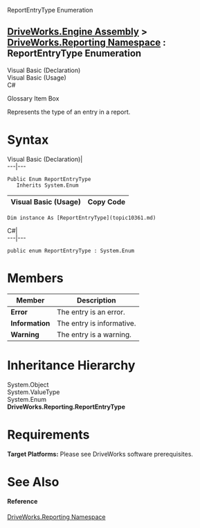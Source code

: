 ReportEntryType Enumeration   
  
[DriveWorks.Engine Assembly](topic2156.md) > [DriveWorks.Reporting Namespace](topic10334.md) : ReportEntryType Enumeration  
---  
  
Visual Basic (Declaration)    
Visual Basic (Usage)    
C# 

Glossary Item Box

Represents the type of an entry in a report. 

# Syntax

Visual Basic (Declaration)|   
---|---  
      
    
    Public Enum ReportEntryType 
       Inherits System.Enum  
  
Visual Basic (Usage)| Copy Code  
---|---  
      
    
    Dim instance As [ReportEntryType](topic10361.md)  
  
C#|   
---|---  
      
    
    public enum ReportEntryType : System.Enum   
  
# Members

Member| Description  
---|---  
**Error**|  The entry is an error.  
**Information**|  The entry is informative.  
**Warning**|  The entry is a warning.  
  
# Inheritance Hierarchy

System.Object  
System.ValueType  
System.Enum  
**DriveWorks.Reporting.ReportEntryType**  


# Requirements

**Target Platforms:** Please see DriveWorks software prerequisites.

# See Also

#### Reference

[DriveWorks.Reporting Namespace](topic10334.md)


